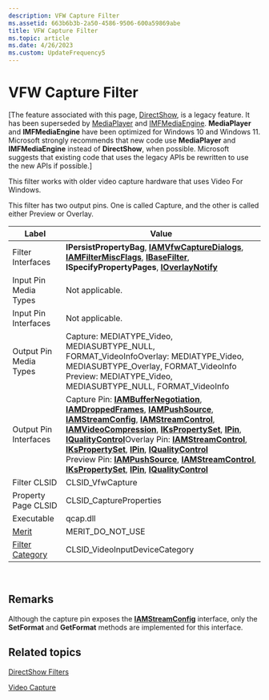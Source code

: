 ```yaml
---
description: VFW Capture Filter
ms.assetid: 663b6b3b-2a50-4586-9506-600a59869abe
title: VFW Capture Filter
ms.topic: article
ms.date: 4/26/2023
ms.custom: UpdateFrequency5
---
```


# VFW Capture Filter

\[The feature associated with this page, [DirectShow](/windows/win32/directshow/directshow), is a legacy feature. It has been superseded by [MediaPlayer](/uwp/api/Windows.Media.Playback.MediaPlayer) and [IMFMediaEngine](/windows/win32/api/mfmediaengine/nn-mfmediaengine-imfmediaengine). **MediaPlayer** and **IMFMediaEngine** have been optimized for Windows 10 and Windows 11. Microsoft strongly recommends that new code use **MediaPlayer** and **IMFMediaEngine** instead of **DirectShow**, when possible. Microsoft suggests that existing code that uses the legacy APIs be rewritten to use the new APIs if possible.\]

This filter works with older video capture hardware that uses Video For Windows.

This filter has two output pins. One is called Capture, and the other is called either Preview or Overlay.



| Label | Value |
|------------------------------------------|----------------------------------------------------------------------------------------------------------------------------------------------------------------------------------------------------------------------------------------------------------------------------------------------------------------------------------------------------------------------------------------------------------------------------------------------------------------------------------------------------------------------------------------------------------------------------------------------------------------------------------------------------------------------------------------------------------------------------------------------------------------------------------------------------------------------------|
| Filter Interfaces                        | **IPersistPropertyBag**, [**IAMVfwCaptureDialogs**](/windows/desktop/api/Strmif/nn-strmif-iamvfwcapturedialogs), [**IAMFilterMiscFlags**](/windows/desktop/api/Strmif/nn-strmif-iamfiltermiscflags), [**IBaseFilter**](/windows/desktop/api/Strmif/nn-strmif-ibasefilter), **ISpecifyPropertyPages**, [**IOverlayNotify**](/windows/desktop/api/Strmif/nn-strmif-ioverlaynotify)                                                                                                                                                                                                                                                                                                                                                                                                                                                                                                                                                                                   |
| Input Pin Media Types                    | Not applicable.                                                                                                                                                                                                                                                                                                                                                                                                                                                                                                                                                                                                                                                                                                                                                                                                            |
| Input Pin Interfaces                     | Not applicable.                                                                                                                                                                                                                                                                                                                                                                                                                                                                                                                                                                                                                                                                                                                                                                                                            |
| Output Pin Media Types                   | Capture: MEDIATYPE\_Video, MEDIASUBTYPE\_NULL, FORMAT\_VideoInfoOverlay: MEDIATYPE\_Video, MEDIASUBTYPE\_Overlay, FORMAT\_VideoInfo<br/> Preview: MEDIATYPE\_Video, MEDIASUBTYPE\_NULL, FORMAT\_VideoInfo<br/>                                                                                                                                                                                                                                                                                                                                                                                                                                                                                                                                                                                                 |
| Output Pin Interfaces                    | Capture Pin: [**IAMBufferNegotiation**](/windows/desktop/api/Strmif/nn-strmif-iambuffernegotiation), [**IAMDroppedFrames**](/windows/desktop/api/Strmif/nn-strmif-iamdroppedframes), [**IAMPushSource**](/windows/desktop/api/Strmif/nn-strmif-iampushsource), [**IAMStreamConfig**](/windows/desktop/api/Strmif/nn-strmif-iamstreamconfig), [**IAMStreamControl**](/windows/desktop/api/Strmif/nn-strmif-iamstreamcontrol), [**IAMVideoCompression**](/windows/desktop/api/Strmif/nn-strmif-iamvideocompression), [**IKsPropertySet**](ikspropertyset.md), [**IPin**](/windows/desktop/api/Strmif/nn-strmif-ipin), [**IQualityControl**](/windows/desktop/api/Strmif/nn-strmif-iqualitycontrol)Overlay Pin: [**IAMStreamControl**](/windows/desktop/api/Strmif/nn-strmif-iamstreamcontrol), [**IKsPropertySet**](ikspropertyset.md), [**IPin**](/windows/desktop/api/Strmif/nn-strmif-ipin), [**IQualityControl**](/windows/desktop/api/Strmif/nn-strmif-iqualitycontrol)<br/> Preview Pin: [**IAMPushSource**](/windows/desktop/api/Strmif/nn-strmif-iampushsource), [**IAMStreamControl**](/windows/desktop/api/Strmif/nn-strmif-iamstreamcontrol), [**IKsPropertySet**](ikspropertyset.md), [**IPin**](/windows/desktop/api/Strmif/nn-strmif-ipin), [**IQualityControl**](/windows/desktop/api/Strmif/nn-strmif-iqualitycontrol)<br/> |
| Filter CLSID                             | CLSID\_VfwCapture                                                                                                                                                                                                                                                                                                                                                                                                                                                                                                                                                                                                                                                                                                                                                                                                          |
| Property Page CLSID                      | CLSID\_CaptureProperties                                                                                                                                                                                                                                                                                                                                                                                                                                                                                                                                                                                                                                                                                                                                                                                                   |
| Executable                               | qcap.dll                                                                                                                                                                                                                                                                                                                                                                                                                                                                                                                                                                                                                                                                                                                                                                                                                   |
| [Merit](merit.md)                       | MERIT\_DO\_NOT\_USE                                                                                                                                                                                                                                                                                                                                                                                                                                                                                                                                                                                                                                                                                                                                                                                                        |
| [Filter Category](filter-categories.md) | CLSID\_VideoInputDeviceCategory                                                                                                                                                                                                                                                                                                                                                                                                                                                                                                                                                                                                                                                                                                                                                                                            |



 

## Remarks

Although the capture pin exposes the [**IAMStreamConfig**](/windows/desktop/api/Strmif/nn-strmif-iamstreamconfig) interface, only the **SetFormat** and **GetFormat** methods are implemented for this interface.

## Related topics

<dl> <dt>

[DirectShow Filters](directshow-filters.md)
</dt> <dt>

[Video Capture](video-capture.md)
</dt> </dl>

 

 




